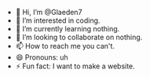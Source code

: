 - 👋 Hi, I’m @Glaeden7
- 👀 I’m interested in coding.
- 🌱 I’m currently learning nothing.
- 💞️ I’m looking to collaborate on nothing.
- 📫 How to reach me you can't.
- 😄 Pronouns: uh
- ⚡ Fun fact: I want to make a website.

<!---
Glaeden7/Glaeden7 is a ✨ special ✨ repository because its `README.md` (this file) appears on your GitHub profile.
You can click the Preview link to take a look at your changes.
--->

